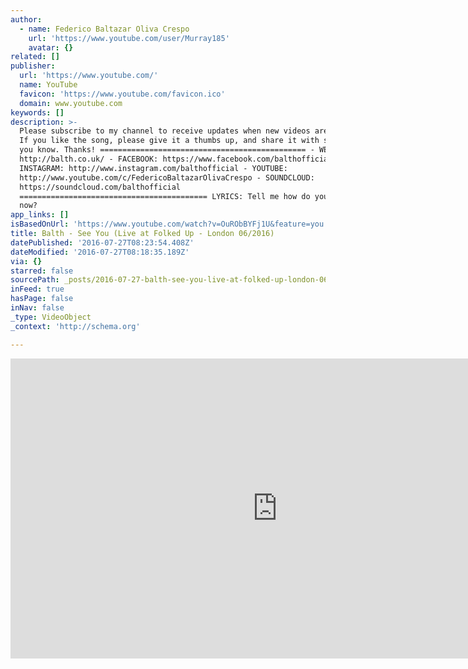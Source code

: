 ```yaml
---
author:
  - name: Federico Baltazar Oliva Crespo
    url: 'https://www.youtube.com/user/Murray185'
    avatar: {}
related: []
publisher:
  url: 'https://www.youtube.com/'
  name: YouTube
  favicon: 'https://www.youtube.com/favicon.ico'
  domain: www.youtube.com
keywords: []
description: >-
  Please subscribe to my channel to receive updates when new videos are posted,
  If you like the song, please give it a thumbs up, and share it with someone
  you know. Thanks! ============================================== - WEBSITE:
  http://balth.co.uk/ - FACEBOOK: https://www.facebook.com/balthofficial -
  INSTAGRAM: http://www.instagram.com/balthofficial - YOUTUBE:
  http://www.youtube.com/c/FedericoBaltazarOlivaCrespo - SOUNDCLOUD:
  https://soundcloud.com/balthofficial
  ========================================== LYRICS: Tell me how do you see us
  now?
app_links: []
isBasedOnUrl: 'https://www.youtube.com/watch?v=OuRObBYFj1U&feature=you'
title: Balth - See You (Live at Folked Up - London 06/2016)
datePublished: '2016-07-27T08:23:54.408Z'
dateModified: '2016-07-27T08:18:35.189Z'
via: {}
starred: false
sourcePath: _posts/2016-07-27-balth-see-you-live-at-folked-up-london-062016.md
inFeed: true
hasPage: false
inNav: false
_type: VideoObject
_context: 'http://schema.org'

---
```

<iframe src="https://cdn.embedly.com/widgets/media.html?src=https%3A%2F%2Fwww.youtube.com%2Fembed%2FOuRObBYFj1U%3Ffeature%3Doembed&amp;url=http%3A%2F%2Fwww.youtube.com%2Fwatch%3Fv%3DOuRObBYFj1U&amp;image=https%3A%2F%2Fi.ytimg.com%2Fvi%2FOuRObBYFj1U%2Fhqdefault.jpg&amp;key=b7d04c9b404c499eba89ee7072e1c4f7&amp;type=text%2Fhtml&amp;schema=youtube" width="854" height="480" scrolling="no" frameborder="0" allowfullscreen="" style=""></iframe>